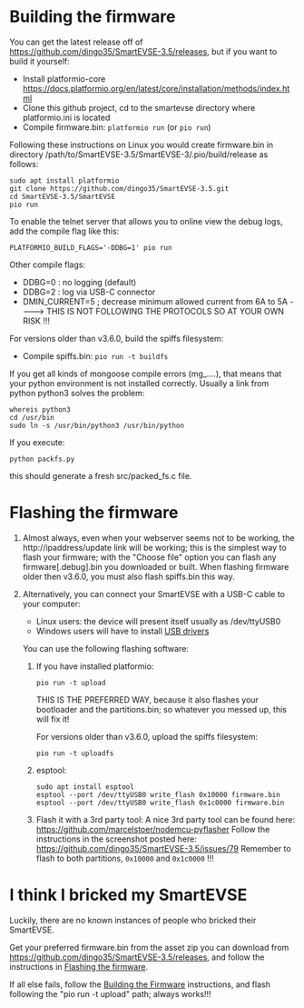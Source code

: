 # Building the firmware
You can get the latest release off of https://github.com/dingo35/SmartEVSE-3.5/releases, but if you want to build it yourself:
* Install platformio-core https://docs.platformio.org/en/latest/core/installation/methods/index.html
* Clone this github project, cd to the smartevse directory where platformio.ini is located
* Compile firmware.bin: `platformio run` (or `pio run`) <br>

Following these instructions on Linux you would create firmware.bin in directory /path/to/SmartEVSE-3.5/SmartEVSE-3/.pio/build/release as follows:
```
sudo apt install platformio
git clone https://github.com/dingo35/SmartEVSE-3.5.git
cd SmartEVSE-3.5/SmartEVSE
pio run
```

To enable the telnet server that allows you to online view the debug logs, add the compile flag like this:
```
PLATFORMIO_BUILD_FLAGS='-DDBG=1' pio run
```

Other compile flags:
* DDBG=0 : no logging (default)
* DDBG=2 : log via USB-C connector
* DMIN_CURRENT=5 ; decrease minimum allowed current from 6A to 5A ----> THIS IS NOT FOLLOWING THE PROTOCOLS SO AT YOUR OWN RISK !!!

For versions older than v3.6.0, build the spiffs filesystem:
* Compile spiffs.bin: `pio run -t buildfs`

If you get all kinds of mongoose compile errors (mg_....), that means that your python environment is not installed correctly.
Usually a link from python python3 solves the problem:
```
whereis python3
cd /usr/bin
sudo ln -s /usr/bin/python3 /usr/bin/python
```

If you execute:
```
python packfs.py
```
this should generate a fresh src/packed_fs.c file.


# Flashing the firmware
1. Almost always, even when your webserver seems not to be working, the http://ipaddress/update link will be working;
   this is the simplest way to flash your firmware; with the "Choose file" option you can flash any firmware[.debug].bin you downloaded or built.
   When flashing firmware older then v3.6.0, you must also flash spiffs.bin this way.
2. Alternatively, you can connect your SmartEVSE with a USB-C cable to your computer:
   * Linux users: the device will present itself usually as /dev/ttyUSB0
   * Windows users will have to install [USB drivers](https://www.silabs.com/developer-tools/usb-to-uart-bridge-vcp-drivers)

   You can use the following flashing software:

    1. If you have installed platformio:
       ```
       pio run -t upload
       ```

       THIS IS THE PREFERRED WAY, because it also flashes your bootloader and the partitions.bin; so whatever you messed up, this will fix it!

       For versions older than v3.6.0, upload the spiffs filesystem:

       ```
       pio run -t uploadfs
       ```
    2. esptool:
       ```
       sudo apt install esptool
       esptool --port /dev/ttyUSB0 write_flash 0x10000 firmware.bin
       esptool --port /dev/ttyUSB0 write_flash 0x1c0000 firmware.bin 
       ```
    3. Flash it with a 3rd party tool:
       A nice 3rd party tool can be found here: https://github.com/marcelstoer/nodemcu-pyflasher
       Follow the instructions in the screenshot posted here: https://github.com/dingo35/SmartEVSE-3.5/issues/79
       Remember to flash to both partitions, `0x10000` and `0x1c0000` !!!

# I think I bricked my SmartEVSE
Luckily, there are no known instances of people who bricked their SmartEVSE.

Get your preferred firmware.bin from the asset zip you can download from https://github.com/dingo35/SmartEVSE-3.5/releases, and follow the
instructions in [Flashing the firmware](#flashing-the-firmware).

If all else fails, follow the [Building the Firmware](#building-the-firmware) instructions, and flash following the "pio run -t upload" path; always works!!!
